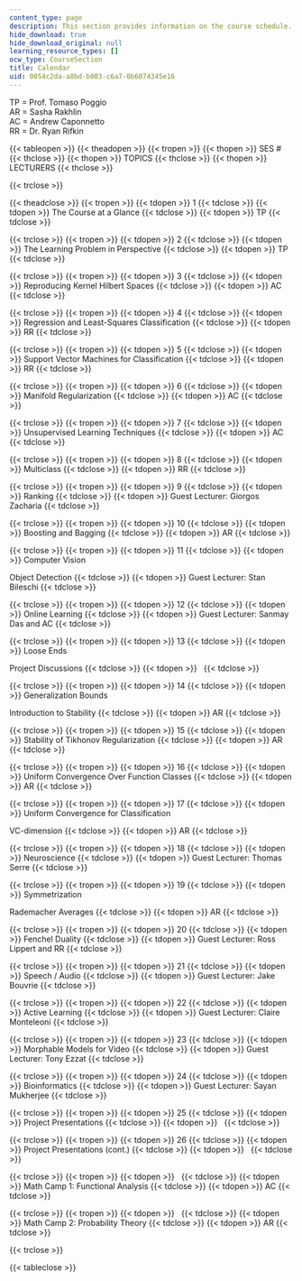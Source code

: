 ```yaml
---
content_type: page
description: This section provides information on the course schedule.
hide_download: true
hide_download_original: null
learning_resource_types: []
ocw_type: CourseSection
title: Calendar
uid: 0054c2da-a8bd-b003-c6a7-0b6074345e16
---
```


TP = Prof. Tomaso Poggio  
AR = Sasha Rakhlin  
AC = Andrew Caponnetto  
RR = Dr. Ryan Rifkin

{{< tableopen >}}
{{< theadopen >}}
{{< tropen >}}
{{< thopen >}}
SES #
{{< thclose >}}
{{< thopen >}}
TOPICS
{{< thclose >}}
{{< thopen >}}
LECTURERS
{{< thclose >}}

{{< trclose >}}

{{< theadclose >}}
{{< tropen >}}
{{< tdopen >}}
1
{{< tdclose >}}
{{< tdopen >}}
The Course at a Glance
{{< tdclose >}}
{{< tdopen >}}
TP
{{< tdclose >}}

{{< trclose >}}
{{< tropen >}}
{{< tdopen >}}
2
{{< tdclose >}}
{{< tdopen >}}
The Learning Problem in Perspective
{{< tdclose >}}
{{< tdopen >}}
TP
{{< tdclose >}}

{{< trclose >}}
{{< tropen >}}
{{< tdopen >}}
3
{{< tdclose >}}
{{< tdopen >}}
Reproducing Kernel Hilbert Spaces
{{< tdclose >}}
{{< tdopen >}}
AC
{{< tdclose >}}

{{< trclose >}}
{{< tropen >}}
{{< tdopen >}}
4
{{< tdclose >}}
{{< tdopen >}}
Regression and Least-Squares Classification
{{< tdclose >}}
{{< tdopen >}}
RR
{{< tdclose >}}

{{< trclose >}}
{{< tropen >}}
{{< tdopen >}}
5
{{< tdclose >}}
{{< tdopen >}}
Support Vector Machines for Classification
{{< tdclose >}}
{{< tdopen >}}
RR
{{< tdclose >}}

{{< trclose >}}
{{< tropen >}}
{{< tdopen >}}
6
{{< tdclose >}}
{{< tdopen >}}
Manifold Regularization
{{< tdclose >}}
{{< tdopen >}}
AC
{{< tdclose >}}

{{< trclose >}}
{{< tropen >}}
{{< tdopen >}}
7
{{< tdclose >}}
{{< tdopen >}}
Unsupervised Learning Techniques
{{< tdclose >}}
{{< tdopen >}}
AC
{{< tdclose >}}

{{< trclose >}}
{{< tropen >}}
{{< tdopen >}}
8
{{< tdclose >}}
{{< tdopen >}}
Multiclass
{{< tdclose >}}
{{< tdopen >}}
RR
{{< tdclose >}}

{{< trclose >}}
{{< tropen >}}
{{< tdopen >}}
9
{{< tdclose >}}
{{< tdopen >}}
Ranking
{{< tdclose >}}
{{< tdopen >}}
Guest Lecturer: Giorgos Zacharia
{{< tdclose >}}

{{< trclose >}}
{{< tropen >}}
{{< tdopen >}}
10
{{< tdclose >}}
{{< tdopen >}}
Boosting and Bagging
{{< tdclose >}}
{{< tdopen >}}
AR
{{< tdclose >}}

{{< trclose >}}
{{< tropen >}}
{{< tdopen >}}
11
{{< tdclose >}}
{{< tdopen >}}
Computer Vision  
  
Object Detection
{{< tdclose >}}
{{< tdopen >}}
Guest Lecturer: Stan Bileschi
{{< tdclose >}}

{{< trclose >}}
{{< tropen >}}
{{< tdopen >}}
12
{{< tdclose >}}
{{< tdopen >}}
Online Learning
{{< tdclose >}}
{{< tdopen >}}
Guest Lecturer: Sanmay Das and AC
{{< tdclose >}}

{{< trclose >}}
{{< tropen >}}
{{< tdopen >}}
13
{{< tdclose >}}
{{< tdopen >}}
Loose Ends  
  
Project Discussions
{{< tdclose >}}
{{< tdopen >}}
 
{{< tdclose >}}

{{< trclose >}}
{{< tropen >}}
{{< tdopen >}}
14
{{< tdclose >}}
{{< tdopen >}}
Generalization Bounds  
  
Introduction to Stability
{{< tdclose >}}
{{< tdopen >}}
AR
{{< tdclose >}}

{{< trclose >}}
{{< tropen >}}
{{< tdopen >}}
15
{{< tdclose >}}
{{< tdopen >}}
Stability of Tikhonov Regularization
{{< tdclose >}}
{{< tdopen >}}
AR
{{< tdclose >}}

{{< trclose >}}
{{< tropen >}}
{{< tdopen >}}
16
{{< tdclose >}}
{{< tdopen >}}
Uniform Convergence Over Function Classes
{{< tdclose >}}
{{< tdopen >}}
AR
{{< tdclose >}}

{{< trclose >}}
{{< tropen >}}
{{< tdopen >}}
17
{{< tdclose >}}
{{< tdopen >}}
Uniform Convergence for Classification  
  
VC-dimension
{{< tdclose >}}
{{< tdopen >}}
AR
{{< tdclose >}}

{{< trclose >}}
{{< tropen >}}
{{< tdopen >}}
18
{{< tdclose >}}
{{< tdopen >}}
Neuroscience
{{< tdclose >}}
{{< tdopen >}}
Guest Lecturer: Thomas Serre
{{< tdclose >}}

{{< trclose >}}
{{< tropen >}}
{{< tdopen >}}
19
{{< tdclose >}}
{{< tdopen >}}
Symmetrization  
  
Rademacher Averages
{{< tdclose >}}
{{< tdopen >}}
AR
{{< tdclose >}}

{{< trclose >}}
{{< tropen >}}
{{< tdopen >}}
20
{{< tdclose >}}
{{< tdopen >}}
Fenchel Duality
{{< tdclose >}}
{{< tdopen >}}
Guest Lecturer: Ross Lippert and RR
{{< tdclose >}}

{{< trclose >}}
{{< tropen >}}
{{< tdopen >}}
21
{{< tdclose >}}
{{< tdopen >}}
Speech / Audio
{{< tdclose >}}
{{< tdopen >}}
Guest Lecturer: Jake Bouvrie
{{< tdclose >}}

{{< trclose >}}
{{< tropen >}}
{{< tdopen >}}
22
{{< tdclose >}}
{{< tdopen >}}
Active Learning
{{< tdclose >}}
{{< tdopen >}}
Guest Lecturer: Claire Monteleoni
{{< tdclose >}}

{{< trclose >}}
{{< tropen >}}
{{< tdopen >}}
23
{{< tdclose >}}
{{< tdopen >}}
Morphable Models for Video
{{< tdclose >}}
{{< tdopen >}}
Guest Lecturer: Tony Ezzat
{{< tdclose >}}

{{< trclose >}}
{{< tropen >}}
{{< tdopen >}}
24
{{< tdclose >}}
{{< tdopen >}}
Bioinformatics
{{< tdclose >}}
{{< tdopen >}}
Guest Lecturer: Sayan Mukherjee
{{< tdclose >}}

{{< trclose >}}
{{< tropen >}}
{{< tdopen >}}
25
{{< tdclose >}}
{{< tdopen >}}
Project Presentations
{{< tdclose >}}
{{< tdopen >}}
 
{{< tdclose >}}

{{< trclose >}}
{{< tropen >}}
{{< tdopen >}}
26
{{< tdclose >}}
{{< tdopen >}}
Project Presentations (cont.)
{{< tdclose >}}
{{< tdopen >}}
 
{{< tdclose >}}

{{< trclose >}}
{{< tropen >}}
{{< tdopen >}}
 
{{< tdclose >}}
{{< tdopen >}}
Math Camp 1: Functional Analysis
{{< tdclose >}}
{{< tdopen >}}
AC
{{< tdclose >}}

{{< trclose >}}
{{< tropen >}}
{{< tdopen >}}
 
{{< tdclose >}}
{{< tdopen >}}
Math Camp 2: Probability Theory
{{< tdclose >}}
{{< tdopen >}}
AR
{{< tdclose >}}

{{< trclose >}}

{{< tableclose >}}